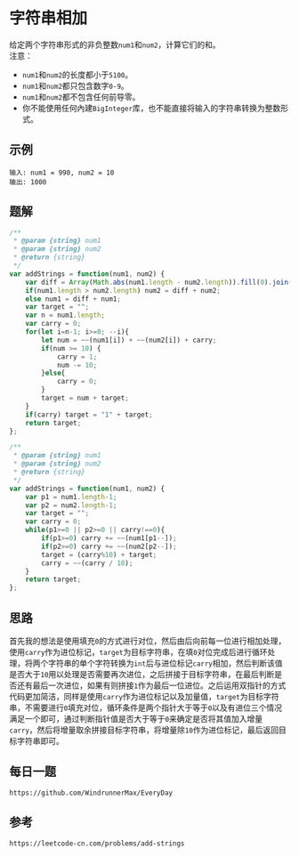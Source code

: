 # 字符串相加
给定两个字符串形式的非负整数`num1`和`num2`，计算它们的和。  
注意：  
* `num1`和`num2`的长度都小于`5100`。
* `num1`和`num2`都只包含数字`0-9`。
* `num1`和`num2`都不包含任何前导零。
* 你不能使用任何內建`BigInteger`库，也不能直接将输入的字符串转换为整数形式。

## 示例

```
输入: num1 = 990, num2 = 10
输出: 1000
```

## 题解

```javascript
/**
 * @param {string} num1
 * @param {string} num2
 * @return {string}
 */
var addStrings = function(num1, num2) {
    var diff = Array(Math.abs(num1.length - num2.length)).fill(0).join("");
    if(num1.length > num2.length) num2 = diff + num2;
    else num1 = diff + num1;
    var target = "";
    var n = num1.length;
    var carry = 0;
    for(let i=n-1; i>=0; --i){
        let num = ~~(num1[i]) + ~~(num2[i]) + carry;
        if(num >= 10) {
            carry = 1;
            num -= 10;
        }else{
            carry = 0;
        }
        target = num + target;
    }
    if(carry) target = "1" + target;
    return target;
};
```

```javascript
/**
 * @param {string} num1
 * @param {string} num2
 * @return {string}
 */
var addStrings = function(num1, num2) {
    var p1 = num1.length-1;
    var p2 = num2.length-1;
    var target = "";
    var carry = 0;
    while(p1>=0 || p2>=0 || carry!==0){
        if(p1>=0) carry += ~~(num1[p1--]);
        if(p2>=0) carry += ~~(num2[p2--]);
        target = (carry%10) + target;
        carry = ~~(carry / 10);
    }
    return target;
};
```

## 思路
首先我的想法是使用填充`0`的方式进行对位，然后由后向前每一位进行相加处理，使用`carry`作为进位标记，`target`为目标字符串，在填`0`对位完成后进行循环处理，将两个字符串的单个字符转换为`int`后与进位标记`carry`相加，然后判断该值是否大于`10`用以处理是否需要再次进位，之后拼接于目标字符串，在最后判断是否还有最后一次进位，如果有则拼接`1`作为最后一位进位。之后运用双指针的方式代码更加简洁，同样是使用`carry`作为进位标记以及加量值，`target`为目标字符串，不需要进行`0`填充对位，循环条件是两个指针大于等于`0`以及有进位三个情况满足一个即可，通过判断指针值是否大于等于`0`来确定是否将其值加入增量`carry`，然后将增量取余拼接目标字符串，将增量除`10`作为进位标记，最后返回目标字符串即可。

## 每日一题

```
https://github.com/WindrunnerMax/EveryDay
```

## 参考

```
https://leetcode-cn.com/problems/add-strings
```
